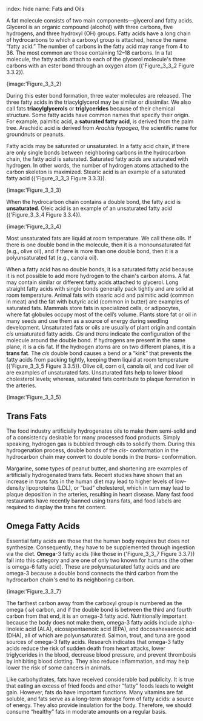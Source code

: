 index: hide
name: Fats and Oils

A fat molecule consists of two main components—glycerol and fatty acids. Glycerol is an organic compound (alcohol) with three carbons, five hydrogens, and three hydroxyl (OH) groups. Fatty acids have a long chain of hydrocarbons to which a carboxyl group is attached, hence the name “fatty acid.” The number of carbons in the fatty acid may range from 4 to 36. The most common are those containing 12–18 carbons. In a fat molecule, the fatty acids attach to each of the glycerol molecule's three carbons with an ester bond through an oxygen atom ({'Figure_3_3_2 Figure 3.3.2}).


{image:'Figure_3_3_2}
        

During this ester bond formation, three water molecules are released. The three fatty acids in the triacylglycerol may be similar or dissimilar. We also call fats  **triacylglycerols** or  **triglycerides** because of their chemical structure. Some fatty acids have common names that specify their origin. For example, palmitic acid, a  **saturated fatty acid**, is derived from the palm tree. Arachidic acid is derived from  *Arachis hypogea,* the scientific name for groundnuts or peanuts.

Fatty acids may be saturated or unsaturated. In a fatty acid chain, if there are only single bonds between neighboring carbons in the hydrocarbon chain, the fatty acid is saturated. Saturated fatty acids are saturated with hydrogen. In other words, the number of hydrogen atoms attached to the carbon skeleton is maximized. Stearic acid is an example of a saturated fatty acid ({'Figure_3_3_3 Figure 3.3.3}).


{image:'Figure_3_3_3}
        

When the hydrocarbon chain contains a double bond, the fatty acid is  **unsaturated**. Oleic acid is an example of an unsaturated fatty acid ({'Figure_3_3_4 Figure 3.3.4}).


{image:'Figure_3_3_4}
        

Most unsaturated fats are liquid at room temperature. We call these oils. If there is one double bond in the molecule, then it is a monounsaturated fat (e.g., olive oil), and if there is more than one double bond, then it is a polyunsaturated fat (e.g., canola oil).

When a fatty acid has no double bonds, it is a saturated fatty acid because it is not possible to add more hydrogen to the chain's carbon atoms. A fat may contain similar or different fatty acids attached to glycerol. Long straight fatty acids with single bonds generally pack tightly and are solid at room temperature. Animal fats with stearic acid and palmitic acid (common in meat) and the fat with butyric acid (common in butter) are examples of saturated fats. Mammals store fats in specialized cells, or adipocytes, where fat globules occupy most of the cell’s volume. Plants store fat or oil in many seeds and use them as a source of energy during seedling development. Unsaturated fats or oils are usually of plant origin and contain  *cis* unsaturated fatty acids.  *Cis* and  *trans* indicate the configuration of the molecule around the double bond. If hydrogens are present in the same plane, it is a cis fat. If the hydrogen atoms are on two different planes, it is a  **trans fat**. The  *cis* double bond causes a bend or a “kink” that prevents the fatty acids from packing tightly, keeping them liquid at room temperature ({'Figure_3_3_5 Figure 3.3.5}). Olive oil, corn oil, canola oil, and cod liver oil are examples of unsaturated fats. Unsaturated fats help to lower blood cholesterol levels; whereas, saturated fats contribute to plaque formation in the arteries.


{image:'Figure_3_3_5}
        

## Trans Fats

The food industry artificially hydrogenates oils to make them semi-solid and of a consistency desirable for many processed food products. Simply speaking, hydrogen gas is bubbled through oils to solidify them. During this hydrogenation process, double bonds of the  *cis*- conformation in the hydrocarbon chain may convert to double bonds in the  *trans*- conformation.

Margarine, some types of peanut butter, and shortening are examples of artificially hydrogenated trans fats. Recent studies have shown that an increase in trans fats in the human diet may lead to higher levels of low-density lipoproteins (LDL), or “bad” cholesterol, which in turn may lead to plaque deposition in the arteries, resulting in heart disease. Many fast food restaurants have recently banned using trans fats, and food labels are required to display the trans fat content.

## Omega Fatty Acids

Essential fatty acids are those that the human body requires but does not synthesize. Consequently, they have to be supplemented through ingestion via the diet.  **Omega**-3 fatty acids (like those in {'Figure_3_3_7 Figure 3.3.7}) fall into this category and are one of only two known for humans (the other is omega-6 fatty acid). These are polyunsaturated fatty acids and are omega-3 because a double bond connects the third carbon from the hydrocarbon chain's end to its neighboring carbon.


{image:'Figure_3_3_7}
        

The farthest carbon away from the carboxyl group is numbered as the omega ( *ω*) carbon, and if the double bond is between the third and fourth carbon from that end, it is an omega-3 fatty acid. Nutritionally important because the body does not make them, omega-3 fatty acids include alpha-linoleic acid (ALA), eicosapentaenoic acid (EPA), and docosahexaenoic acid (DHA), all of which are polyunsaturated. Salmon, trout, and tuna are good sources of omega-3 fatty acids. Research indicates that omega-3 fatty acids reduce the risk of sudden death from heart attacks, lower triglycerides in the blood, decrease blood pressure, and prevent thrombosis by inhibiting blood clotting. They also reduce inflammation, and may help lower the risk of some cancers in animals.

Like carbohydrates, fats have received considerable bad publicity. It is true that eating an excess of fried foods and other “fatty” foods leads to weight gain. However, fats do have important functions. Many vitamins are fat soluble, and fats serve as a long-term storage form of fatty acids: a source of energy. They also provide insulation for the body. Therefore, we should consume “healthy” fats in moderate amounts on a regular basis.
